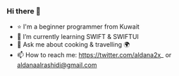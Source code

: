 ### Hi there 👋
- ⭐️ I'm a beginner programmer from Kuwait 
- 🌱 I’m currently learning SWIFT & SWIFTUI
- 💬 Ask me about cooking & travelling 🌍
- 📫 How to reach me: https://twitter.com/aldana2x_ or aldanaalrashidi@gmail.com

<!--
**Aldanaalrashidi/Aldanaalrashidi** is a ✨ _special_ ✨ repository because its `README.md` (this file) appears on your GitHub profile.

Here are some ideas to get you started:

- 🌱 I’m currently learning SWIFT & SWIFTUI
- 🤔 I’m looking for help with learning SWIFTUI
- 💬 Ask me about cooking & travelling 🌍
- 📫 How to reach me: https://twitter.com/aldana2x_ or aldanaalrashidi@gmail.com
-->
